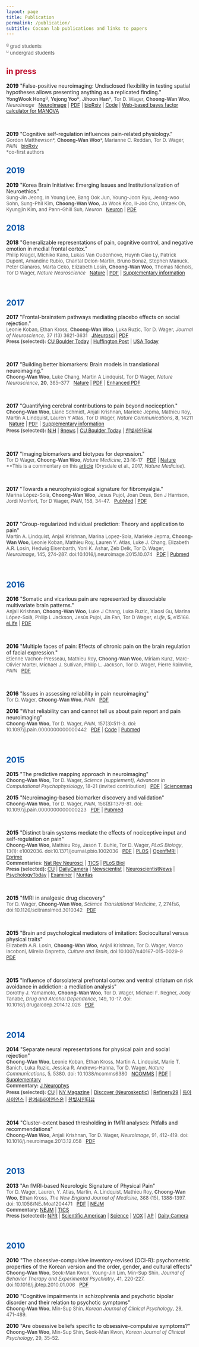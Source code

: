 ```yaml
---
layout: page
title: Publication
permalink: /publication/
subtitle: Cocoan lab publications and links to papers
---
```

<script type="text/javascript" src="https://d1bxh8uas1mnw7.cloudfront.net/assets/embed.js"></script>
<script async src="https://badge.dimensions.ai/badge.js" charset="utf-8"></script>

<span style="font-size: 13px !important; color: #555;">
<sup>g</sup> grad students
<br><sup>u</sup> undergrad students
</span>



<h2><span style="color: #BD0026;">in press</span></h2>

<p id="Hong2019"><b>2019</b> "False-positive neuroimaging: Undisclosed flexibility in testing spatial hypotheses allows presenting anything as a replicated finding."<br><span style="font-size: 13px !important; color: #555;"><b>YongWook Hong</b><sup>g</sup>, <b>Yejong Yoo</b><sup>u</sup>, <b>Jihoon Han</b><sup>u</sup>, Tor D. Wager, <b>Choong-Wan Woo</b>, <i>NeuroImage</i> &nbsp; <a href="https://doi.org/10.1016/j.neuroimage.2019.03.070">NeuroImage</a> | <a href="/pdfs/Hong2019_NeuroImage.pdf">PDF</a> | <a href="https://www.biorxiv.org/content/10.1101/514521v2">bioRxiv</a> | <a href="https://github.com/cocoanlab/falsepositiveneuroimaging">Code</a> | <a href="http://cocoanlab.skku.edu/bayes_factor_bayesian_manova/">Web-based bayes factor calculator for MANOVA</a></span> 
<div data-badge-popover="right" data-badge-type="donut" data-doi="10.1101/514521" data-hide-no-mentions="true" class="altmetric-embed" style="display: inline-block;"></div> &nbsp; 
<div data-badge-popover="right" data-badge-type="donut" data-doi="10.1016/j.neuroimage.2019.03.070" data-hide-no-mentions="true" class="altmetric-embed" style="display: inline-block;"></div> &nbsp; 
<span class="__dimensions_badge_embed__" data-doi="10.1016/j.neuroimage.2019.03.070" data-style="small_circle" style="display: inline-block;"></span></p> 


<p id="Gordon2019"><b>2019</b> "Cognitive self-regulation influences pain-related physiology." <br><span style="font-size: 13px !important; color: #555;">Gordon Matthewson*, <b>Choong-Wan Woo</b>*, Marianne C. Reddan, Tor D. Wager, <i>PAIN</i>  &nbsp; <a href="https://www.biorxiv.org/content/10.1101/361519v2">bioRxiv</a> 
<br>*co-first authors
<div data-badge-popover="right" data-badge-type="donut" data-doi="10.1101/361519" data-hide-no-mentions="true" class="altmetric-embed"></div> </span></p> 

<!--<h2><span style="color: #0055A9;">preprint</span></h2>-->



<h2><span style="color: #0055A9;">2019</span></h2>

<p id="Neuron_Jeong2019"><b>2019</b> "Korea Brain Initiative: Emerging Issues and Institutionalization of Neuroethics."<br><span style="font-size: 13px !important; color: #555;">Sung-Jin Jeong, In Young Lee, Bang Ook Jun, Young-Joon Ryu, Jeong-woo Sohn, Sung-Phil Kim, <b>Choong-Wan Woo</b>, Ja Wook Koo, Il-Joo Cho, Uhtaek Oh, Kyungjin Kim, and Pann-Ghill Suh, <i>Neuron</i> &nbsp; <a href="https://www.cell.com/neuron/fulltext/S0896-6273(19)30069-8">Neuron</a> | <a href="/pdfs/Jeong_et_al_2019_Neuron.pdf">PDF</a> </span></p>


<h2><span style="color: #0055A9;">2018</span></h2>

<p id="NN_Kragel2018"><b>2018</b> "Generalizable representations of pain, cognitive control, and negative emotion in medial frontal cortex."<br><span style="font-size: 13px !important; color: #555;">Philip Kragel, Michiko Kano, Lukas Van Oudenhove, Huynh Giao Ly, Patrick Dupont, Amandine Rubio, Chantal Delon-Martin, Bruno Bonaz, Stephen Manuck, Peter Gianaros, Marta Ceko, Elizabeth Losin, <b>Choong-Wan Woo</b>, Thomas Nichols, Tor D Wager, <i>Nature Neuroscience </i> &nbsp; <a href="https://www.nature.com/articles/s41593-017-0051-7">Nature</a> | <a href="/pdfs/Kragel_2018_natneuro.pdf">PDF</a> |  <a href="https://www.nature.com/articles/s41593-017-0051-7#Sec8">Supplementary information</a></span> 
<div data-badge-popover="right" data-badge-type="donut" data-doi="10.1038/s41593-017-0051-7" data-hide-no-mentions="true" class="altmetric-embed" style="display: inline-block;"></div> &nbsp; 
<span class="__dimensions_badge_embed__" data-doi="10.1038/s41593-017-0051-7" data-style="small_circle" style="display: inline-block;"></span>
</p> 

<h2><span style="color: #0055A9;">2017</span></h2>

<p id="JN_Koban2017"><b>2017</b> "Frontal-brainstem pathways mediating placebo effects on social rejection."<br><span style="font-size: 13px !important; color: #555;">Leonie Koban, Ethan Kross, <b>Choong-Wan Woo</b>, Luka Ruzic, Tor D. Wager, <i>Journal of Neuroscience, </i> 37 (13) 3621-3631 &nbsp; <a href="http://www.jneurosci.org/content/37/13/3621">JNeurosci</a> | <a href="/pdfs/Koban_2017_JN.pdf">PDF</a><br><b>Press (selected):</b> <a href="http://www.colorado.edu/today/2017/04/24/when-love-hurts-placebo-can-help">CU Boulder Today</a> | <a href="http://www.huffingtonpost.com/entry/how-to-get-over-a-breakup-according-to-science_us_5900e797e4b0af6d718aef89">Huffington Post</a> | <a href="https://www.usatoday.com/story/news/nation-now/2017/04/27/science-finds-way-mend-your-broken-heart-with-placebo-effect/100967890/">USA Today</a> <div data-badge-popover="right" data-badge-type="donut" data-doi="10.1523/JNEUROSCI.2658-16.2017" data-hide-no-mentions="true" class="altmetric-embed" style="display: inline-block;"></div></span>  &nbsp; <span class="__dimensions_badge_embed__" data-doi="10.1523/JNEUROSCI.2658-16.2017" data-style="small_circle" style="display: inline-block;"></span></p>

<p id="NN_translation2016"><b>2017</b> "Building better biomarkers: Brain models in translational neuroimaging."<br><span style="font-size: 13px !important; color: #555;"><b>Choong-Wan Woo</b>, Luke Chang, Martin A Lindquist, Tor D Wager, <i>Nature Neuroscience</i>, <b>20</b>, 365–377 &nbsp; <a href="http://www.nature.com/neuro/journal/v20/n3/abs/nn.4478.html">Nature</a> | <a href="/pdfs/Woo_2017_NatNeuro.pdf">PDF</a> | <a href="http://rdcu.be/pydo">Enhanced PDF</a><div data-badge-popover="right" data-badge-type="donut" data-doi="10.1038/nn.4478" data-hide-no-mentions="true" class="altmetric-embed" style="display: inline-block;"></div></span> &nbsp; <span class="__dimensions_badge_embed__" data-doi="10.1038/nn.4478" data-style="small_circle" style="display: inline-block;"></span></p>


<p id="NCOMMS_siips2016"><b>2017</b> "Quantifying cerebral contributions to pain beyond nociception."<br><span style="font-size: 13px !important; color: #555;"><b>Choong-Wan Woo</b>, Liane Schmidt, Anjali Krishnan, Marieke Jepma, Mathieu Roy, Martin A Lindquist, Lauren Y Atlas, Tor D Wager, <i>Nature Communications</i>, <b>8</b>, 14211 &nbsp; <a href="http://www.nature.com/articles/ncomms14211">Nature</a> | <a href="/pdfs/Woo_2017_NCOMMS.pdf">PDF</a> | <a href="/pdfs/Woo_2017_NCOMMS_supp.pdf"> Supplementary information</a> <br><b>Press (selected):</b> <a href="https://nccih.nih.gov/research/results/spotlight/brain-in-pain">NIH</a> | <a href="http://www.9news.com/life/cu-boulder-study-examines-how-the-brain-handles-pain/408416991">9news</a> | <a href="http://www.colorado.edu/today/2017/02/14/mri-modeling-shows-how-pain-all-brain">CU Boulder Today</a> | <a href="http://www.ibric.org/myboard/read.php?id=122090&Page=1&Board=tr_interview&qinterview=Y">한빛사인터뷰</a><div data-badge-popover="right" data-badge-type="donut" data-doi="10.1038/ncomms14211" data-hide-no-mentions="true" class="altmetric-embed" style="display: inline-block;"></div></span> &nbsp; <span class="__dimensions_badge_embed__" data-doi="10.1038/ncomms14211" data-style="small_circle" style="display: inline-block;"></span></p>

<p id="NMED_commentary2017"><b>2017</b> "Imaging biomarkers and biotypes for depression."<br><span style="font-size: 13px !important; color: #555;">Tor D Wager, <b>Choong-Wan Woo</b>, <i>Nature Medicine</i>, 23:16-17 &nbsp; <a href="/pdfs/WagerWoo_2017_NatMed.pdf">PDF</a> | <a href="http://www.nature.com/nm/journal/v23/n1/full/nm.4264.html">Nature</a> <br>**This is a commentary on this <a href="http://www.nature.com/nm/journal/v23/n1/full/nm.4246.html">article</a> (Drysdale et al., 2017, <i>Nature Medicine</i>).<div data-badge-popover="right" data-badge-type="donut" data-doi="10.1038/nm.4264" data-hide-no-mentions="true" class="altmetric-embed" style="display: inline-block;"></div></span> &nbsp; <span class="__dimensions_badge_embed__" data-doi="10.1038/nm.4264" data-style="small_circle" style="display: inline-block;"></span></p>		

<p id="PAIN_fibro2016"><b>2017</b> "Towards a neurophysiological signature for fibromyalgia."<br><span style="font-size: 13px !important; color: #555;">Marina López-Solà, <b>Choong-Wan Woo</b>, Jesus Pujol, Joan Deus, Ben J Harrison, Jordi Monfort, Tor D Wager, <i>PAIN</i>, 158, 34-47.  &nbsp; <a href="http://www.ncbi.nlm.nih.gov/pubmed/27583567">PubMed</a> | <a href="/pdfs/LopezSola_2016_PAIN.pdf">PDF</a><div data-badge-popover="right" data-badge-type="donut" data-doi="10.1097/j.pain.0000000000000707" data-hide-no-mentions="true" class="altmetric-embed" style="display: inline-block;"></div></span> &nbsp; <span class="__dimensions_badge_embed__" data-doi="10.1097/j.pain.0000000000000707" data-style="small_circle" style="display: inline-block;"></span></p>	


<p id="NEUROIMAGE2017"><b>2017</b> "Group-regularized individual prediction: Theory and application to pain"<br><span style="font-size: 13px !important; color: #555;">Martin A. Lindquist, Anjali Krishnan, Marina Lopez-Sola, Marieke Jepma, <b>Choong-Wan Woo</b>, Leonie Koban, Mathieu Roy, Lauren Y. Atlas, Luke J. Chang, Elizabeth A.R. Losin, Hedwig Eisenbarth, Yoni K. Ashar, Zeb Delk, Tor D. Wager, <i>NeuroImage</i>, 145, 274-287. doi:10.1016/j.neuroimage.2015.10.074 &nbsp; <a href="/pdfs/Lindquist_et_al_2017.pdf">PDF</a> | <a href="http://www.ncbi.nlm.nih.gov/pubmed/26592808">Pubmed</a><div data-badge-popover="right" data-badge-type="donut" data-doi="10.1016/j.neuroimage.2015.10.074" data-hide-no-mentions="true" class="altmetric-embed" style="display: inline-block;"></div></span> &nbsp; <span class="__dimensions_badge_embed__" data-doi="10.1016/j.neuroimage.2015.10.074" data-style="small_circle" style="display: inline-block;"></span></p>	

<h2><span style="color: #0055A9;">2016</span></h2>


<p id="eLife_vicpain2016"><b>2016</b> "Somatic and vicarious pain are represented by dissociable multivariate brain patterns."<br><span style="font-size: 13px !important; color: #555;">Anjali Krishnan, <b>Choong-Wan Woo</b>, Luke J Chang, Luka Ruzic, Xiaosi Gu, Marina López-Solà, Philip L Jackson, Jesús Pujol, Jin Fan, Tor D Wager, <i>eLife</i>, <b>5</b>, e15166. &nbsp; <a href="https://elifesciences.org/content/5/e15166">eLife</a> | <a href="/pdfs/Krishnan_2016_elife.pdf">PDF</a><div data-badge-popover="right" data-badge-type="donut" data-doi="10.7554/eLife.15166" data-hide-no-mentions="true" class="altmetric-embed" style="display: inline-block;"></div></span> &nbsp; <span class="__dimensions_badge_embed__" data-doi="10.7554/eLife.15166" data-style="small_circle" style="display: inline-block;"></span></p>

<p id="PAIN_FACE2016"><b>2016</b> "Multiple faces of pain: Effects of chronic pain on the brain regulation of facial expression."<br><span style="font-size: 13px !important; color: #555;">Etienne Vachon-Presseau, Mathieu Roy, <b>Choong-Wan Woo</b>, Miriam Kunz, Marc-Olivier Martel, Michael J. Sullivan, Philip L. Jackson, Tor D. Wager, Pierre Rainville, <i>PAIN</i> &nbsp; <a href="/pdfs/Vachon_Presseau_2016_PAIN.pdf">PDF</a><div data-badge-popover="right" data-badge-type="donut" data-doi="10.1097/j.pain.0000000000000587" data-hide-no-mentions="true" class="altmetric-embed" style="display: inline-block;"></div></span> &nbsp; <span class="__dimensions_badge_embed__" data-doi="10.1097/j.pain.0000000000000587" data-style="small_circle" style="display: inline-block;"></span></p>

<p id="PAIN_TRR2016_2"><b>2016</b> "Issues in assessing reliability in pain neuroimaging"<br><span style="font-size: 13px !important; color: #555;">Tor D. Wager, <b>Choong-Wan Woo</b>, <i>PAIN</i> &nbsp; <a href="/pdfs/Wager_Woo_2016_TRR.pdf">PDF</a></span></p>

<p id="PAIN_TRR2016"><b>2016</b> "What reliability can and cannot tell us about pain report and pain neuroimaging"<br><span style="font-size: 13px !important; color: #555;"><b>Choong-Wan Woo</b>, Tor D. Wager, <i>PAIN</i>, 157(3):511-3. doi: 10.1097/j.pain.0000000000000442 &nbsp; <a href="/pdfs/Woo_2015_PAIN_TRR.pdf">PDF</a> | <a href="https://github.com/wanirepo/Woo_TRR_commentary_PAIN">Code</a> | <a href="http://www.ncbi.nlm.nih.gov/pubmed/26645548?dopt=Abstract">Pubmed</a><div data-badge-popover="right" data-badge-type="donut" data-doi="10.1097/j.pain.0000000000000442" data-hide-no-mentions="true" class="altmetric-embed" style="display: inline-block;"></div></span> &nbsp; <span class="__dimensions_badge_embed__" data-doi="10.1097/j.pain.0000000000000442" data-style="small_circle" style="display: inline-block;"></span></p>

<h2><span style="color: #0055A9;">2015</span></h2>


<p id="SCIENCESUPP2015"><b>2015</b> "The predictive mapping approach in neuroimaging"<br><span style="font-size: 13px !important; color: #555;"><b>Choong-Wan Woo</b>, Tor D. Wager, <i>Science (supplement), Advances in Computational Psychophysiology</i>, 18-21 (invited contribution) &nbsp; <a href="/pdfs/Woo_Wager_2015_sciencesupple.pdf">PDF</a> | <a href="https://www.sciencemag.org/content/350/6256/114.3.summary">Sciencemag</a></span></p>

<p id="PAIN2015"><b>2015</b> "Neuroimaging-based biomarker discovery and validation"<br><span style="font-size: 13px !important; color: #555;"><b>Choong-Wan Woo</b>, Tor D. Wager, <i>PAIN</i>, 156(8):1379-81. doi: 10.1097/j.pain.0000000000000223 &nbsp; <a href="/pdfs/Woo_2015_PAIN.pdf">PDF</a> | <a href="http://www.ncbi.nlm.nih.gov/pubmed/25970320?dopt=Abstract">Pubmed</a><div data-badge-popover="right" data-badge-type="donut" data-doi="10.1097/j.pain.0000000000000223" data-hide-no-mentions="true" class="altmetric-embed" style="display: inline-block;" ></div></span> &nbsp; <span class="__dimensions_badge_embed__" data-doi="10.1097/j.pain.0000000000000223" data-style="small_circle" style="display: inline-block;"></span></p>

<p id="PLOS2015"><b>2015</b> "Distinct brain systems mediate the effects of nociceptive input and self-regulation on pain"<br><span style="font-size: 13px !important; color: #555;"><b>Choong-Wan Woo</b>, Mathieu Roy, Jason T. Buhle, Tor D. Wager, <i>PLoS Biology</i>, 13(1): e1002036. doi:10.1371/journal.pbio.1002036 &nbsp; <a href="/pdfs/Woo_2015_Plos_Biol.pdf">PDF</a> | <a href="http://journals.plos.org/plosbiology/article?id=10.1371/journal.pbio.1002036">PLOS</a> | <a href="https://openfmri.org/dataset/ds000140">OpenfMRI</a> | <a href="https://github.com/canlab/Paradigms_Public/tree/master/BMRK3">Eprime</a> <br><b>Commentaries:</b> <a href="http://www.nature.com/nrn/journal/v16/n3/full/nrn3919.html">Nat Rev Neurosci</a> | <a href="http://www.sciencedirect.com/science/article/pii/S1364661315000467#">TICS</a> | <a href="http://journals.plos.org/plosbiology/article?id=info:doi/10.1371/journal.pbio.1002037">PLoS Biol</a><br><b>Press (selected):</b> <a href="http://www.colorado.edu/news/releases/2015/01/12/study-finds-experience-pain-relies-multiple-brain-pathways-not-just-one">CU</a> | <a href="http://www.dailycamera.com/cu-news/ci_27340154/cu-boulder-study-sheds-light-brains-processing-pain">DailyCamera</a> | <a href="http://www.newscientist.com/article/dn26799-brain-signature-of-emotionlinked-pain-is-uncovered.html#.VVV8Gmb7LwN">Newscientist</a> | <a href="http://www.neuroscientistnews.com/research-news/study-finds-experience-pain-relies-multiple-brain-pathways-not-just-one">NeuroscientistNews</a> | <a href="http://www.psychologytoday.com/blog/the-athletes-way/201501/neuroscientists-identify-how-mindset-alters-pain-perceptions">PsychologyToday</a> | <a href="http://www.examiner.com/article/can-your-thoughts-help-control-pain">Examiner</a> | <a href="http://www.nuritas.com/news-bioactive-peptides-nutrition-regulate-pain/">Nuritas</a><div data-badge-popover="right" data-badge-type="donut" data-doi="10.1371/journal.pbio.1002036" data-hide-no-mentions="true" class="altmetric-embed" style="display: inline-block;"></div></span> &nbsp; <span class="__dimensions_badge_embed__" data-doi="10.1371/journal.pbio.1002036" data-style="small_circle" style="display: inline-block;"></span></p>

<p id="STM2015"><b>2015</b> "fMRI in analgesic drug discovery"<br><span style="font-size: 13px !important; color: #555;">Tor D. Wager, <b>Choong-Wan Woo</b>, <i>Science Translational Medicine</i>, 7, 274fs6, doi:10.1126/scitranslmed.3010342 &nbsp; <a href="/pdfs/Wager_fMRI_in_drug_discovery.pdf">PDF</a><div data-badge-popover="right" data-badge-type="donut" data-doi="10.1126/scitranslmed.3010342" data-hide-no-mentions="true" class="altmetric-embed" style="display: inline-block;"></div> &nbsp; <span class="__dimensions_badge_embed__" data-doi="10.1126/scitranslmed.3010342" data-style="small_circle" style="display: inline-block;"></span></span></p>

<p><b>2015</b> "Brain and psychological mediators of imitation: Sociocultural versus physical traits"<br><span style="font-size: 13px !important; color: #555;">Elizabeth A.R. Losin, <b>Choong-Wan Woo</b>, Anjali Krishnan, Tor D. Wager, Marco Iacoboni, Mirella Dapretto, <i>Culture and Brain</i>, doi:10.1007/s40167-015-0029-9 &nbsp; <a href="/pdfs/Liz_etal.pdf">PDF</a><div data-badge-popover="right" data-badge-type="donut" data-doi="10.1007/s40167-015-0029-9" data-hide-no-mentions="true" class="altmetric-embed" style="display: inline-block;"></div> &nbsp; <span class="__dimensions_badge_embed__" data-doi="10.1007/s40167-015-0029-9" data-style="small_circle" style="display: inline-block;"></span></span></p>

<p><b>2015</b> "Influence of dorsolateral prefrontal cortex and ventral striatum on risk avoidance in addiction: a mediation analysis"<br><span style="font-size: 13px !important; color: #555;">Dorothy J. Yamamoto, <b>Choong-Wan Woo</b>, Tor D. Wager, Michael F. Regner, Jody Tanabe, <i>Drug and Alcohol Dependence</i>, 149, 10-17. doi: 10.1016/j.drugalcdep.2014.12.026 &nbsp; <a href="/pdfs/Yamamoto_etal.pdf">PDF</a><div data-badge-popover="right" data-badge-type="donut" data-doi="10.1016/j.drugalcdep.2014.12.026" data-hide-no-mentions="true" class="altmetric-embed" style="display: inline-block;"></div> &nbsp; <span class="__dimensions_badge_embed__" data-doi="10.1016/j.drugalcdep.2014.12.026" data-style="small_circle" style="display: inline-block;"></span></span></p>

<h2><span style="color: #0055A9;">2014</span></h2>


<p id="NATCOMMS2014"><b>2014</b> "Separate neural representations for physical pain and social rejection"<br><span style="font-size: 13px !important; color: #555;"><b>Choong-Wan Woo</b>, Leonie Koban, Ethan Kross, Martin A. Lindquist, Marie T. Banich, Luka Ruzic, Jessica R. Andrews-Hanna, Tor D. Wager, <i>Nature Communications</i>, 5, 5380. doi: 10.1038/ncomms6380 &nbsp; <a href="http://www.nature.com/ncomms/2014/141117/ncomms6380/full/ncomms6380.html">NCOMMS</a> | <a href="/pdfs/Woo_2014_NatComms.pdf">PDF</a> | <a href="/pdfs/Woo_2014_NatComms_Supplement.pdf">Supplementary</a> <br><b>Commentary:</b> <a href="http://jn.physiology.org/content/early/2015/03/13/jn.00075.2015">J Neurophys</a><br><b>Press (selected):</b> <a href="http://www.colorado.edu/news/releases/2014/11/18/pain-rejection-and-physical-pain-may-not-be-so-similar-after-all">CU</a> | <a href="http://nymag.com/scienceofus/2014/11/physical-and-emotional-pain-may-be-different.html">NY Magazine</a> | <a href="http://blogs.discovermagazine.com/neuroskeptic/2014/12/07/social-pain-physical-different-after-all/">Discover (Neuroskeptic)</a> | <a href="http://www.refinery29.com/how-we-feel-pain">Refinery29</a> | <a href="http://www.dongascience.com/news/view/5601">동아사이언스</a> | <a href="http://scienceon.hani.co.kr/251157">한겨레사이언스온</a> | <a href="http://www.ibric.org/myboard/read.php?Board=tr_interview&id=79047&qinterview=Y">한빛사인터뷰</a><div data-badge-popover="right" data-badge-type="donut" data-doi="10.1038/ncomms6380" data-hide-no-mentions="true" class="altmetric-embed" style="display: inline-block;"></div></span> &nbsp; <span class="__dimensions_badge_embed__" data-doi="10.1038/ncomms6380" data-style="small_circle" style="display: inline-block;"></span></p>

<p id="NEUROIMAGE2014"><b>2014</b> "Cluster-extent based thresholding in fMRI analyses: Pitfalls and recommendations"<br><span style="font-size: 13px !important; color: #555;"><b>Choong-Wan Woo</b>, Anjali Krishnan, Tor D. Wager, <i>NeuroImage</i>, 91, 412-419. doi: 10.1016/j.neuroimage.2013.12.058 &nbsp; <a href="/pdfs/Woo_2014_Neuroimage.pdf">PDF</a><div data-badge-popover="right" data-badge-type="donut" data-doi="10.1016/j.neuroimage.2013.12.058" data-hide-no-mentions="true" class="altmetric-embed" style="display: inline-block;"></div></span> &nbsp; <span class="__dimensions_badge_embed__" data-doi="10.1016/j.neuroimage.2013.12.058" data-style="small_circle" style="display: inline-block;"></span></p>

<h2><span style="color: #0055A9;">2013</span></h2>


<p id="NEJM2013"><b>2013</b> "An fMRI-based Neurologic Signature of Physical Pain"<br><span style="font-size: 13px !important; color: #555;">Tor D. Wager, Lauren, Y. Atlas, Martin, A. Lindquist, Mathieu Roy, <b>Choong-Wan Woo</b>, Ethan Kross, <i>The New England Journal of Medicine</i>, 368 (15), 1388-1397. doi: 10.1056/NEJMoa1204471 &nbsp; <a href="/pdfs/Wager_2013_NEJM.pdf">PDF</a> | <a href="http://www.nejm.org/doi/full/10.1056/NEJMoa1204471">NEJM</a><br><b>Commentary:</b> <a href="http://www.nejm.org/doi/full/10.1056/NEJMe1213074">NEJM</a> | <a href="http://www.sciencedirect.com/science/article/pii/S1364661313001009">TICS</a><br><b>Press (selected):</b> <a href="http://www.npr.org/sections/health-shots/2013/04/11/176734309/how-much-does-it-hurt-lets-scan-your-brain">NPR</a> | <a href="http://www.scientificamerican.com/article/neuroscientists-identify-brain-signature-pain/">Scientific American</a> | <a href="http://www.sciencemag.org/news/2013/04/brain-signature-reveals-our-level-pain">Science</a> | <a href="http://www.vox.com/2014/10/15/6895171/how-doctors-measure-pain-brain-scan-fmri">VOX</a> | <a href="http://bigstory.ap.org/article/doctors-use-brain-scans-see-and-measure-pain">AP</a> | <a href="http://www.dailycamera.com/science-environment/ci_22996448/study-led-by-cu-boulder-researchers-pioneers-seeing">Daily Camera</a><div data-badge-popover="right" data-badge-type="donut" data-doi="10.1056/NEJMoa1204471" data-hide-no-mentions="true" class="altmetric-embed" style="display: inline-block;"></div></span> &nbsp; <span class="__dimensions_badge_embed__" data-doi="10.1056/NEJMoa1204471" data-style="small_circle" style="display: inline-block;"></span></p>

<h2><span style="color: #0055A9;">2010</span></h2>


<p><b>2010</b> "The obsessive-compulsive inventory-revised (OCI-R): psychometric properties of the Korean version and the order, gender, and cultural effects"<br><span style="font-size: 13px !important; color: #555;"><b>Choong-Wan Woo</b>, Seok-Man Kwon, Young-Jin Lim, Min-Sup Shin, <i>Journal of Behavior Therapy and Experimental Psychiatry</i>, 41, 220-227. doi:10.1016/j.jbtep.2010.01.006 &nbsp; <a href="/pdfs/Woo_2010_JBTEP.pdf">PDF</a></span><span class="__dimensions_badge_embed__" data-doi="10.1016/j.jbtep.2010.01.006" data-style="small_circle"></span></p>

<p><b>2010</b> "Cognitive impairments in schizophrenia and psychotic bipolar disorder and their relation to psychotic symptoms"<br><span style="font-size: 13px !important; color: #555;"><b>Choong-Wan Woo</b>, Min-Sup Shin, <i>Korean Journal of Clinical Psychology</i>, 29, 471-489.</span></p>

<p><b>2010</b> "Are obsessive beliefs specific to obsessive-compulsive symptoms?"<br><span style="font-size: 13px !important; color: #555;"><b>Choong-Wan Woo</b>, Min-Sup Shin, Seok-Man Kwon, <i>Korean Journal of Clinical Psychology</i>, 29, 35-52.</span></p>
